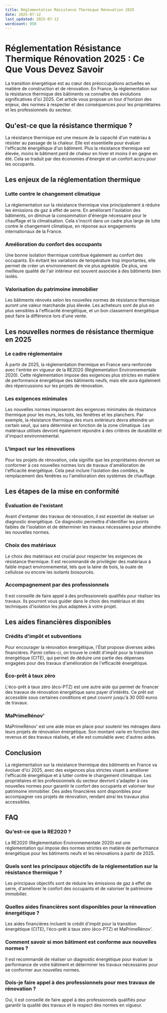 ```yaml
---
title: Réglementation Résistance Thermique Rénovation 2025
date: 2025-07-12
last_updated: 2025-07-12
wordcount: 950
---
```


# Réglementation Résistance Thermique Rénovation 2025 : Ce Que Vous Devez Savoir

La transition énergétique est au cœur des préoccupations actuelles en matière de construction et de rénovation. En France, la réglementation sur la résistance thermique des bâtiments va connaître des évolutions significatives d'ici 2025. Cet article vous propose un tour d'horizon des enjeux, des normes à respecter et des conséquences pour les propriétaires et les professionnels du secteur.

## Qu'est-ce que la résistance thermique ?

La résistance thermique est une mesure de la capacité d'un matériau à résister au passage de la chaleur. Elle est essentielle pour évaluer l'efficacité énergétique d'un bâtiment. Plus la résistance thermique est élevée, moins le bâtiment perd de chaleur en hiver et moins il en gagne en été. Cela se traduit par des économies d'énergie et un confort accru pour les occupants.

## Les enjeux de la réglementation thermique

### Lutte contre le changement climatique

La réglementation sur la résistance thermique vise principalement à réduire les émissions de gaz à effet de serre. En améliorant l'isolation des bâtiments, on diminue la consommation d'énergie nécessaire pour le chauffage et la climatisation. Cela s'inscrit dans un cadre plus large de lutte contre le changement climatique, en réponse aux engagements internationaux de la France.

### Amélioration du confort des occupants

Une bonne isolation thermique contribue également au confort des occupants. En évitant les variations de température trop importantes, elle permet de créer un environnement de vie plus agréable. De plus, une meilleure qualité de l'air intérieur est souvent associée à des bâtiments bien isolés.

### Valorisation du patrimoine immobilier

Les bâtiments rénovés selon les nouvelles normes de résistance thermique auront une valeur marchande plus élevée. Les acheteurs sont de plus en plus sensibles à l'efficacité énergétique, et un bon classement énergétique peut faire la différence lors d'une vente.

## Les nouvelles normes de résistance thermique en 2025

### Le cadre réglementaire

À partir de 2025, la réglementation thermique en France sera renforcée avec l'entrée en vigueur de la RE2020 (Réglementation Environnementale 2020). Cette réglementation impose des exigences plus strictes en matière de performance énergétique des bâtiments neufs, mais elle aura également des répercussions sur les projets de rénovation.

### Les exigences minimales

Les nouvelles normes imposeront des exigences minimales de résistance thermique pour les murs, les toits, les fenêtres et les planchers. Par exemple, la résistance thermique des murs extérieurs devra atteindre un certain seuil, qui sera déterminé en fonction de la zone climatique. Les matériaux utilisés devront également répondre à des critères de durabilité et d'impact environnemental.

### L'impact sur les rénovations

Pour les projets de rénovation, cela signifie que les propriétaires devront se conformer à ces nouvelles normes lors de travaux d'amélioration de l'efficacité énergétique. Cela peut inclure l'isolation des combles, le remplacement des fenêtres ou l'amélioration des systèmes de chauffage.

## Les étapes de la mise en conformité

### Évaluation de l'existant

Avant d'entamer des travaux de rénovation, il est essentiel de réaliser un diagnostic énergétique. Ce diagnostic permettra d'identifier les points faibles de l'isolation et de déterminer les travaux nécessaires pour atteindre les nouvelles normes.

### Choix des matériaux

Le choix des matériaux est crucial pour respecter les exigences de résistance thermique. Il est recommandé de privilégier des matériaux à faible impact environnemental, tels que la laine de bois, la ouate de cellulose ou encore les isolants biosourcés.

### Accompagnement par des professionnels

Il est conseillé de faire appel à des professionnels qualifiés pour réaliser les travaux. Ils pourront vous guider dans le choix des matériaux et des techniques d'isolation les plus adaptées à votre projet.

## Les aides financières disponibles

### Crédits d'impôt et subventions

Pour encourager la rénovation énergétique, l'État propose diverses aides financières. Parmi celles-ci, on trouve le crédit d'impôt pour la transition énergétique (CITE), qui permet de déduire une partie des dépenses engagées pour des travaux d'amélioration de l'efficacité énergétique.

### Éco-prêt à taux zéro

L'éco-prêt à taux zéro (éco-PTZ) est une autre aide qui permet de financer des travaux de rénovation énergétique sans payer d'intérêts. Ce prêt est accessible sous certaines conditions et peut couvrir jusqu'à 30 000 euros de travaux.

### MaPrimeRénov'

MaPrimeRénov' est une aide mise en place pour soutenir les ménages dans leurs projets de rénovation énergétique. Son montant varie en fonction des revenus et des travaux réalisés, et elle est cumulable avec d'autres aides.

## Conclusion

La réglementation sur la résistance thermique des bâtiments en France va évoluer d'ici 2025, avec des exigences plus strictes visant à améliorer l'efficacité énergétique et à lutter contre le changement climatique. Les propriétaires et les professionnels du secteur devront s'adapter à ces nouvelles normes pour garantir le confort des occupants et valoriser leur patrimoine immobilier. Des aides financières sont disponibles pour accompagner ces projets de rénovation, rendant ainsi les travaux plus accessibles.

## FAQ

### Qu'est-ce que la RE2020 ?

La RE2020 (Réglementation Environnementale 2020) est une réglementation qui impose des normes strictes en matière de performance énergétique pour les bâtiments neufs et les rénovations à partir de 2025.

### Quels sont les principaux objectifs de la réglementation sur la résistance thermique ?

Les principaux objectifs sont de réduire les émissions de gaz à effet de serre, d'améliorer le confort des occupants et de valoriser le patrimoine immobilier.

### Quelles aides financières sont disponibles pour la rénovation énergétique ?

Les aides financières incluent le crédit d'impôt pour la transition énergétique (CITE), l'éco-prêt à taux zéro (éco-PTZ) et MaPrimeRénov'.

### Comment savoir si mon bâtiment est conforme aux nouvelles normes ?

Il est recommandé de réaliser un diagnostic énergétique pour évaluer la performance de votre bâtiment et déterminer les travaux nécessaires pour se conformer aux nouvelles normes.

### Dois-je faire appel à des professionnels pour mes travaux de rénovation ?

Oui, il est conseillé de faire appel à des professionnels qualifiés pour garantir la qualité des travaux et le respect des normes en vigueur.